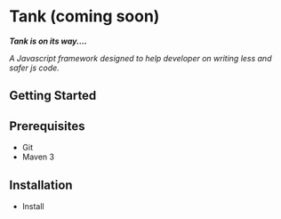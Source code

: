 # Tank (coming soon)

___Tank is on its way....___

_A Javascript framework designed to help developer on writing less and safer js code._

## Getting Started

## Prerequisites

* Git
* Maven 3

## Installation

* Install
